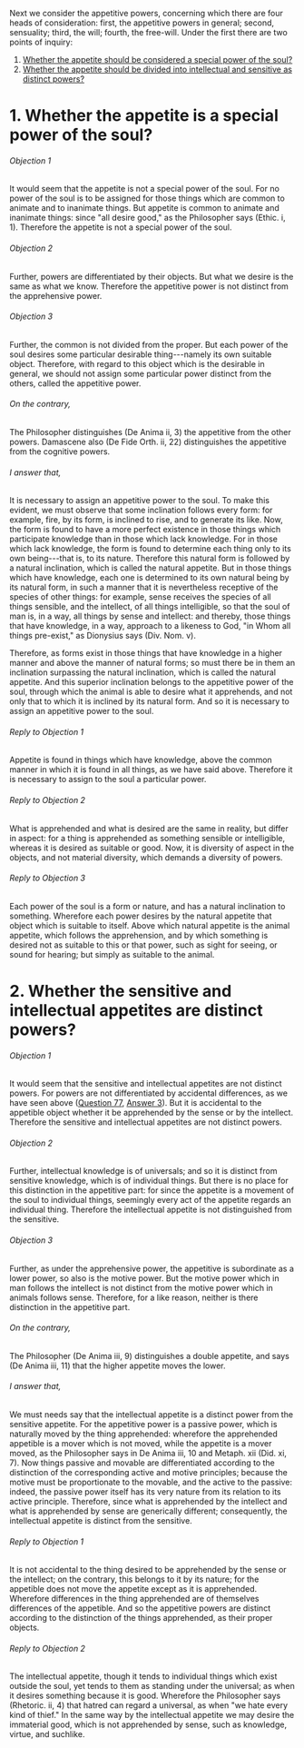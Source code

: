 Next we consider the appetitive powers, concerning which there are four heads of consideration: first, the appetitive powers in general; second, sensuality; third, the will; fourth, the free-will. Under the first there are two points of inquiry:  

1. [ Whether the appetite should be considered a special power of the soul?  ](#1.%20Whether%20the%20appetite%20is%20a%20special%20power%20of%20the%20soul?)
2. [ Whether the appetite should be divided into intellectual and sensitive as distinct powers?  ](#2.%20Whether%20the%20sensitive%20and%20intellectual%20appetites%20are%20distinct%20powers?)
# 1. Whether the appetite is a special power of the soul? 

###### Objection 1
It would seem that the appetite is not a special power of the soul. For no power of the soul is to be assigned for those things which are common to animate and to inanimate things. But appetite is common to animate and inanimate things: since "all desire good," as the Philosopher says (Ethic. i, 1). Therefore the appetite is not a special power of the soul.  

###### Objection 2
Further, powers are differentiated by their objects. But what we desire is the same as what we know. Therefore the appetitive power is not distinct from the apprehensive power.  

###### Objection 3
Further, the common is not divided from the proper. But each power of the soul desires some particular desirable thing---namely its own suitable object. Therefore, with regard to this object which is the desirable in general, we should not assign some particular power distinct from the others, called the appetitive power.  

###### On the contrary,
The Philosopher distinguishes (De Anima ii, 3) the appetitive from the other powers. Damascene also (De Fide Orth. ii, 22) distinguishes the appetitive from the cognitive powers.  

###### I answer that,
It is necessary to assign an appetitive power to the soul. To make this evident, we must observe that some inclination follows every form: for example, fire, by its form, is inclined to rise, and to generate its like. Now, the form is found to have a more perfect existence in those things which participate knowledge than in those which lack knowledge. For in those which lack knowledge, the form is found to determine each thing only to its own being---that is, to its nature. Therefore this natural form is followed by a natural inclination, which is called the natural appetite. But in those things which have knowledge, each one is determined to its own natural being by its natural form, in such a manner that it is nevertheless receptive of the species of other things: for example, sense receives the species of all things sensible, and the intellect, of all things intelligible, so that the soul of man is, in a way, all things by sense and intellect: and thereby, those things that have knowledge, in a way, approach to a likeness to God, "in Whom all things pre-exist," as Dionysius says (Div. Nom. v).  

Therefore, as forms exist in those things that have knowledge in a higher manner and above the manner of natural forms; so must there be in them an inclination surpassing the natural inclination, which is called the natural appetite. And this superior inclination belongs to the appetitive power of the soul, through which the animal is able to desire what it apprehends, and not only that to which it is inclined by its natural form. And so it is necessary to assign an appetitive power to the soul.  

###### Reply to Objection 1
Appetite is found in things which have knowledge, above the common manner in which it is found in all things, as we have said above. Therefore it is necessary to assign to the soul a particular power.  

###### Reply to Objection 2
What is apprehended and what is desired are the same in reality, but differ in aspect: for a thing is apprehended as something sensible or intelligible, whereas it is desired as suitable or good. Now, it is diversity of aspect in the objects, and not material diversity, which demands a diversity of powers.  

###### Reply to Objection 3
Each power of the soul is a form or nature, and has a natural inclination to something. Wherefore each power desires by the natural appetite that object which is suitable to itself. Above which natural appetite is the animal appetite, which follows the apprehension, and by which something is desired not as suitable to this or that power, such as sight for seeing, or sound for hearing; but simply as suitable to the animal.  




# 2. Whether the sensitive and intellectual appetites are distinct powers? 

###### Objection 1
It would seem that the sensitive and intellectual appetites are not distinct powers. For powers are not differentiated by accidental differences, as we have seen above ([Question 77](77.%20Those%20Things%20Which%20Belong%20to%20the%20Powers%20of%20the%20Soul%20in%20General.md), [Answer 3](77.%20Those%20Things%20Which%20Belong%20to%20the%20Powers%20of%20the%20Soul%20in%20General.md#3.%20Whether%20the%20powers%20are%20distinguished%20by%20their%20acts%20and%20objects?%20)). But it is accidental to the appetible object whether it be apprehended by the sense or by the intellect. Therefore the sensitive and intellectual appetites are not distinct powers.  

###### Objection 2
Further, intellectual knowledge is of universals; and so it is distinct from sensitive knowledge, which is of individual things. But there is no place for this distinction in the appetitive part: for since the appetite is a movement of the soul to individual things, seemingly every act of the appetite regards an individual thing. Therefore the intellectual appetite is not distinguished from the sensitive.  

###### Objection 3
Further, as under the apprehensive power, the appetitive is subordinate as a lower power, so also is the motive power. But the motive power which in man follows the intellect is not distinct from the motive power which in animals follows sense. Therefore, for a like reason, neither is there distinction in the appetitive part.  

###### On the contrary,
The Philosopher (De Anima iii, 9) distinguishes a double appetite, and says (De Anima iii, 11) that the higher appetite moves the lower.  

###### I answer that,
We must needs say that the intellectual appetite is a distinct power from the sensitive appetite. For the appetitive power is a passive power, which is naturally moved by the thing apprehended: wherefore the apprehended appetible is a mover which is not moved, while the appetite is a mover moved, as the Philosopher says in De Anima iii, 10 and Metaph. xii (Did. xi, 7). Now things passive and movable are differentiated according to the distinction of the corresponding active and motive principles; because the motive must be proportionate to the movable, and the active to the passive: indeed, the passive power itself has its very nature from its relation to its active principle. Therefore, since what is apprehended by the intellect and what is apprehended by sense are generically different; consequently, the intellectual appetite is distinct from the sensitive.  

###### Reply to Objection 1
It is not accidental to the thing desired to be apprehended by the sense or the intellect; on the contrary, this belongs to it by its nature; for the appetible does not move the appetite except as it is apprehended. Wherefore differences in the thing apprehended are of themselves differences of the appetible. And so the appetitive powers are distinct according to the distinction of the things apprehended, as their proper objects.  

###### Reply to Objection 2
The intellectual appetite, though it tends to individual things which exist outside the soul, yet tends to them as standing under the universal; as when it desires something because it is good. Wherefore the Philosopher says (Rhetoric. ii, 4) that hatred can regard a universal, as when "we hate every kind of thief." In the same way by the intellectual appetite we may desire the immaterial good, which is not apprehended by sense, such as knowledge, virtue, and suchlike.